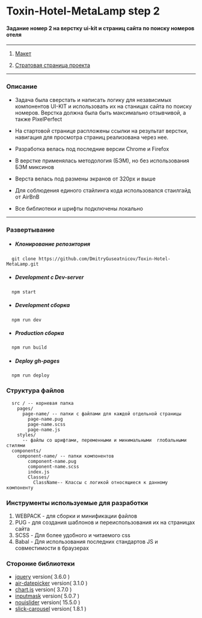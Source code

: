 # Toxin-Hotel-MetaLamp step 2
#### Задание номер 2 на верстку ui-kit и страниц сайта по поиску номеров отеля 

----------
1. [Макет](https://www.figma.com/file/MumYcKVk9RkKZEG6dR5E3A/MetaLamp-(former-FSD)-frontend-education-program.-The-2nd-task?node-id=0%3A1)

2. [Стратовая страница проекта](https://dmitryguseatnicov.github.io/Toxin-Hotel-MetaLamp/)

----------

### Описание 
+ Задача была сверстать и написать логику для независимых компонентов UI-KIT и использовать их на станицах сайта по поиску номеров. Верстка должна была быть максимально отзывчивой, a также PixelPerfect

+ На стартовой странице распложены ссылки на результат верстки, навигация для просмотра страниц реализована через нее. 

+ Разработка велась под последние версии Chrome и Firefox

+ В верстке применялась методология (БЭМ), но без использования БЭМ миксинов 

+ Верста велась под размены экранов от 320px и выше

+ Для соблюдения единого стайлинга кода использовался стаилгайд от AirBnB

+ Все библиотеки и шрифты подключены локально 

----------


### Развертывание 
  * ##### Клонирование репозитория
```
  git clone https://github.com/DmitryGuseatnicov/Toxin-Hotel-MetaLamp.git
```
 * ##### Development c Dev-server
```
  npm start
```
 * ##### Development сборка 
```
  npm run dev
```
 * ##### Production сборка
```
  npm run build
```
 * ##### Deploy gh-pages
```
  npm run deploy
```
 
### Структура файлов
```
  src / -- корневая папка 
    pages/ 
      page-name/ -- папки с файлами для каждой отдельной страницы
        page-name.pug
        page-name.scss
        page-name.js
    styles/
      -- файлы со шрифтами, переменными и минимальными  глобальными стилями
  components/
    component-name/ -- папки компонентов
        component-name.pug
        component-name.scss
        index.js
        Classes/
          ClassName-- Классы с логикой относящиеся к данному компоненту
```          
### Инструменты используемые для разработки 
  1. WEBPACK - для сборки и минификации файлов
  2. PUG - для создания шаблонов и переиспользования их на страницах сайта
  3. SCSS - Для более удобного и читаемого css
  4. Babal - Для использования последних стандартов JS и совместимости в браузерах

### Стороние библиотеки 
  + [jquery](https://github.com/jquery/jquery)  version( 3.6.0 )
  + [air-datepicker](https://github.com/t1m0n/air-datepicker) version( 3.1.0 )
  + [chart.js](https://www.chartjs.org/) version( 3.7.0 )
  + [inputmask](https://github.com/RobinHerbots/Inputmask) version( 5.0.7 )
  + [nouislider](https://github.com/leongersen/noUiSlider) version(  15.5.0 )
  + [slick-carousel](https://github.com/kenwheeler/slick) version( 1.8.1 )